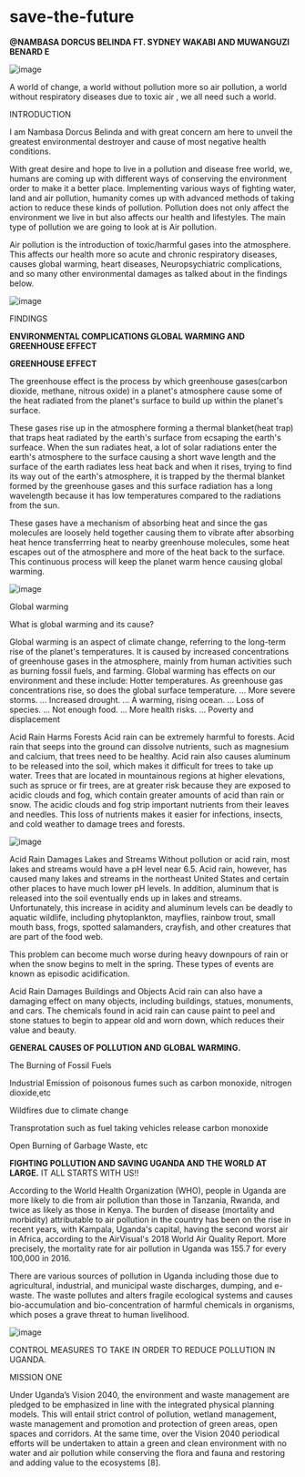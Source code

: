 # save-the-future
**@NAMBASA DORCUS BELINDA FT. SYDNEY WAKABI AND MUWANGUZI BENARD E**

![image](https://github.com/sydneypack/save-the-future/assets/96417805/5c359b6a-fb7a-4a64-ad9f-94b85be2c07c)

A world of change, a world without pollution more so air pollution, a world without respiratory diseases due to toxic air , we all need such a world.

INTRODUCTION

I am Nambasa Dorcus Belinda and with great concern am here to unveil the greatest environmental destroyer and cause of most negative health conditions.

With great desire and hope to live in a pollution and disease free world, we, humans are coming up with different ways of conserving the environment order to make it a better place. Implementing various ways of fighting water, land and air pollution, humanity comes up with advanced methods of taking action to reduce these kinds of pollution. Pollution does not only affect the environment we live in but also affects our health and lifestyles. The main type of pollution we are going to look at is Air pollution.

Air pollution is the introduction of toxic/harmful gases into the atmosphere. This affects our health more so acute and chronic respiratory diseases, causes global warming, heart diseases, Neuropsychiatric complications, and so many other environmental damages as talked about in the findings below.

![image](https://github.com/sydneypack/save-the-future/assets/96417805/87292b7b-a914-4c44-95a1-73f26aa3c1f9)

FINDINGS

**ENVIRONMENTAL COMPLICATIONS GLOBAL WARMING AND GREENHOUSE EFFECT**

**GREENHOUSE EFFECT** 

The greenhouse effect is the process by which greenhouse gases(carbon dioxide, methane, nitrous oxide) in a planet's atmosphere cause some of the heat radiated from the planet's surface to build up within the planet's surface.

These gases rise up in the atmosphere forming a thermal blanket(heat trap) that traps heat radiated by the earth's surface from ecsaping the earth's surfeace. When the sun radiates heat, a lot of solar radiations enter the earth's atmosphere to the surface causing a short wave length and the surface of the earth radiates less heat back and when it rises, trying to find its way out of the earth's atmosphere, it is trapped by the thermal blanket formed by the greenhouse gases and this surface radiation has a long wavelength because it has low temperatures compared to the radiations from the sun.

These gases have a mechanism of absorbing heat and since the gas molecules are loosely held together causing them to vibrate after absorbing heat hence transferrring heat to nearby greenhouse molecules, some heat escapes out of the atmosphere and more of the heat back to the surface. This continuous process will keep the planet warm hence causing global warming.

![image](https://github.com/sydneypack/save-the-future/assets/96417805/9ad74c40-327d-4870-a4d7-ee0d85414f1b)

Global warming

What is global warming and its cause?

Global warming is an aspect of climate change, referring to the long-term rise of the planet's temperatures. It is caused by increased concentrations of greenhouse gases in the atmosphere, mainly from human activities such as burning fossil fuels, and farming. Global warming has effects on our environment and these include: Hotter temperatures. As greenhouse gas concentrations rise, so does the global surface temperature. ... More severe storms. ... Increased drought. ... A warming, rising ocean. ... Loss of species. ... Not enough food. ... More health risks. ... Poverty and displacement

Acid Rain Harms Forests Acid rain can be extremely harmful to forests. Acid rain that seeps into the ground can dissolve nutrients, such as magnesium and calcium, that trees need to be healthy. Acid rain also causes aluminum to be released into the soil, which makes it difficult for trees to take up water. Trees that are located in mountainous regions at higher elevations, such as spruce or fir trees, are at greater risk because they are exposed to acidic clouds and fog, which contain greater amounts of acid than rain or snow. The acidic clouds and fog strip important nutrients from their leaves and needles. This loss of nutrients makes it easier for infections, insects, and cold weather to damage trees and forests.

![image](https://github.com/sydneypack/save-the-future/assets/96417805/39b5a38c-7e94-4659-a211-833ca98f4d59)


Acid Rain Damages Lakes and Streams Without pollution or acid rain, most lakes and streams would have a pH level near 6.5. Acid rain, however, has caused many lakes and streams in the northeast United States and certain other places to have much lower pH levels. In addition, aluminum that is released into the soil eventually ends up in lakes and streams. Unfortunately, this increase in acidity and aluminum levels can be deadly to aquatic wildlife, including phytoplankton, mayflies, rainbow trout, small mouth bass, frogs, spotted salamanders, crayfish, and other creatures that are part of the food web.

This problem can become much worse during heavy downpours of rain or when the snow begins to melt in the spring. These types of events are known as episodic acidification.

Acid Rain Damages Buildings and Objects Acid rain can also have a damaging effect on many objects, including buildings, statues, monuments, and cars. The chemicals found in acid rain can cause paint to peel and stone statues to begin to appear old and worn down, which reduces their value and beauty.

**GENERAL CAUSES OF POLLUTION AND GLOBAL WARMING.**

 The Burning of Fossil Fuels
 
 Industrial Emission of poisonous fumes such as carbon monoxide, nitrogen dioxide,etc
 
 Wildfires due to climate change 
 
 Transprotation such as fuel taking vehicles release carbon monoxide
 
 Open Burning of Garbage Waste, etc

**FIGHTING POLLUTION AND SAVING UGANDA AND THE WORLD AT LARGE.** IT ALL STARTS WITH US!!

According to the World Health Organization (WHO), people in Uganda are more likely to die from air pollution than those in Tanzania, Rwanda, and twice as likely as those in Kenya. The burden of disease (mortality and morbidity) attributable to air pollution in the country has been on the rise in recent years, with Kampala, Uganda's capital, having the second worst air in Africa, according to the AirVisual's 2018 World Air Quality Report. More precisely, the mortality rate for air pollution in Uganda was 155.7 for every 100,000 in 2016.

There are various sources of pollution in Uganda including those due to agricultural, industrial, and municipal waste discharges, dumping, and e-waste. The waste pollutes and alters fragile ecological systems and causes bio-accumulation and bio-concentration of harmful chemicals in organisms, which poses a grave threat to human livelihood.

![image](https://github.com/sydneypack/save-the-future/assets/96417805/07d2cb9b-735f-4bd8-9799-c0835684c332)

CONTROL MEASURES TO TAKE IN ORDER TO REDUCE POLLUTION IN UGANDA.

MISSION ONE

Under Uganda’s Vision 2040, the environment and waste management are pledged to be emphasized in line with the integrated physical planning models. This will entail strict control of pollution, wetland management, waste management and promotion and protection of green areas, open spaces and corridors. At the same time, over the Vision 2040 periodical efforts will be undertaken to attain a green and clean environment with no water and air pollution while conserving the flora and fauna and restoring and adding value to the ecosystems [8].

